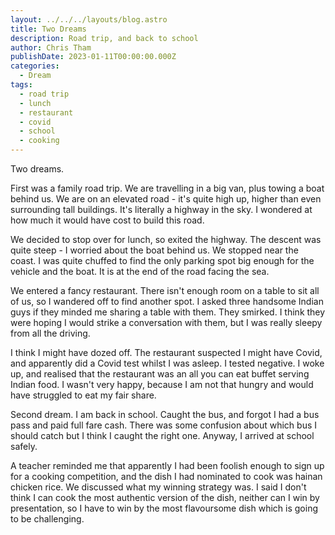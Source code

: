 ```yaml
---
layout: ../../../layouts/blog.astro
title: Two Dreams
description: Road trip, and back to school
author: Chris Tham
publishDate: 2023-01-11T00:00:00.000Z
categories:
  - Dream
tags:
  - road trip
  - lunch
  - restaurant
  - covid
  - school
  - cooking
---
```


Two dreams.

First was a family road trip. We are travelling in a big van, plus towing a boat behind us. We are on an elevated road - it's quite high up, higher than even surrounding tall buildings. It's literally a highway in the sky. I wondered at how much it would have cost to build this road.

We decided to stop over for lunch, so exited the highway. The descent was quite steep - I worried about the boat behind us. We stopped near the coast. I was quite chuffed to find the only parking spot big enough for the vehicle and the boat. It is at the end of the road facing the sea.

We entered a fancy restaurant. There isn't enough room on a table to sit all of us, so I wandered off to find another spot. I asked three handsome Indian guys if they minded me sharing a table with them. They smirked. I think they were hoping I would strike a conversation with them, but I was really sleepy from all the driving.

I think I might have dozed off. The restaurant suspected I might have Covid, and apparently did a Covid test whilst I was asleep. I tested negative. I woke up, and realised that the restaurant was an all you can eat buffet serving Indian food. I wasn't very happy, because I am not that hungry and would have struggled to eat my fair share.

Second dream. I am back in school. Caught the bus, and forgot I had a bus pass and paid full fare cash. There was some confusion about which bus I should catch but I think I caught the right one. Anyway, I arrived at school safely.

A teacher reminded me that apparently I had been foolish enough to sign up for a cooking competition, and the dish I had nominated to cook was hainan chicken rice.
We discussed what my winning strategy was. I said I don't think I can cook the most authentic version of the dish, neither can I win by presentation, so I have to win by the most flavoursome dish which is going to be challenging.
